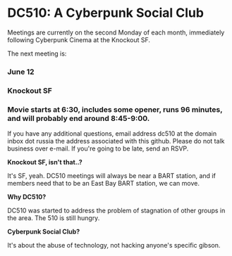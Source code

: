 # DC510: A Cyberpunk Social Club
Meetings are currently on the second Monday of each month, immediately following Cyberpunk Cinema at the Knockout SF.


The next meeting is:


### June 12
### Knockout SF
### Movie starts at 6:30, includes some opener, runs 96 minutes, and will probably end around 8:45-9:00.


If you have any additional questions, email 
address dc510 at the domain inbox dot russia
the address associated with this github. Please do not talk business over e-mail. If you're going to be late, send an RSVP.


**Knockout SF, isn't that..?**

It's SF, yeah. DC510 meetings will always be near a BART station, and if members need that to be an East Bay BART station, we can move.


**Why DC510?**

DC510 was started to address the problem of stagnation of other groups in the area. The 510 is still hungry.


**Cyberpunk Social Club?**

It's about the abuse of technology, not hacking anyone's specific gibson.
